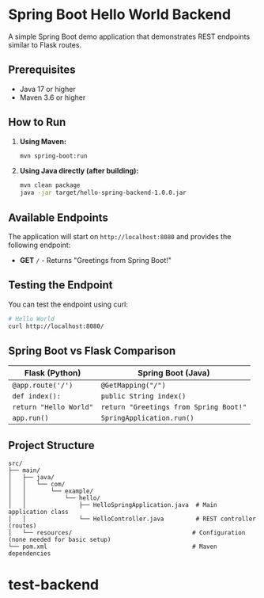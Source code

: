 # Spring Boot Hello World Backend

A simple Spring Boot demo application that demonstrates REST endpoints similar to Flask routes.

## Prerequisites

- Java 17 or higher
- Maven 3.6 or higher

## How to Run

1. **Using Maven:**
   ```bash
   mvn spring-boot:run
   ```

2. **Using Java directly (after building):**
   ```bash
   mvn clean package
   java -jar target/hello-spring-backend-1.0.0.jar
   ```

## Available Endpoints

The application will start on `http://localhost:8080` and provides the following endpoint:

- **GET** `/` - Returns "Greetings from Spring Boot!"

## Testing the Endpoint

You can test the endpoint using curl:

```bash
# Hello World
curl http://localhost:8080/
```

## Spring Boot vs Flask Comparison

| Flask (Python) | Spring Boot (Java) |
|----------------|-------------------|
| `@app.route('/')` | `@GetMapping("/")` |
| `def index():` | `public String index()` |
| `return "Hello World"` | `return "Greetings from Spring Boot!"` |
| `app.run()` | `SpringApplication.run()` |

## Project Structure

```
src/
├── main/
│   ├── java/
│   │   └── com/
│   │       └── example/
│   │           └── hello/
│   │               ├── HelloSpringApplication.java  # Main application class
│   │               └── HelloController.java         # REST controller (routes)
│   └── resources/                                  # Configuration (none needed for basic setup)
└── pom.xml                                         # Maven dependencies
```
# test-backend
